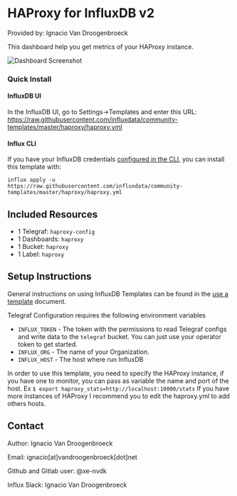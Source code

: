 # HAProxy for InfluxDB v2

Provided by: Ignacio Van Droogenbroeck

This dashboard help you get metrics of your HAProxy instance.

![Dashboard Screenshot](screenshot.png)

### Quick Install

#### InfluxDB UI

In the InfluxDB UI, go to Settings->Templates and enter this URL: https://raw.githubusercontent.com/influxdata/community-templates/master/haproxy/haproxy.yml

#### Influx CLI
If you have your InfluxDB credentials [configured in the CLI](javascript:print()), you can install this template with:

```
influx apply -u https://raw.githubusercontent.com/influxdata/community-templates/master/haproxy/haproxy.yml
```

## Included Resources

  - 1 Telegraf: `haproxy-config`
  - 1 Dashboards: `haproxy`
  - 1 Bucket: `haproxy`
  - 1 Label: `haproxy`

## Setup Instructions

General instructions on using InfluxDB Templates can be found in the [use a template](../docs/use_a_template.md) document.

Telegraf Configuration requires the following environment variables
  - `INFLUX_TOKEN` - The token with the permissions to read Telegraf configs and write data to the `telegraf` bucket. You can just use your operator token to get started.
  - `INFLUX_ORG` - The name of your Organization.
  - `INFLUX_HOST` - The host where run InfluxDB

In order to use this template, you need to specify the HAProxy instance, if you have one to monitor, you can pass as variable the name and port of the host. Ex ```$ export haproxy_stats=http://localhost:10000/stats```
If you have more instances of HAProxy I recommend you to edit the haproxy.yml to add others hosts.

## Contact

Author: Ignacio Van Droogenbroeck

Email: ignacio[at]vandroogenbroeck[dot]net

Github and Gitlab user: @xe-nvdk

Influx Slack: Ignacio Van Droogenbroeck
